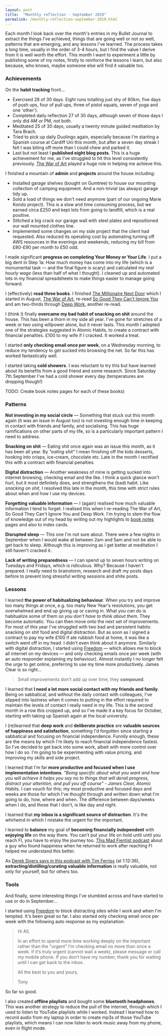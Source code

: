 ```yaml
---
layout: post
title:  "Monthly reflection - September 2019"
permalink: /monthly-reflection-september-2019.html
---
```


Each month I look back over the month's entries in my Bullet Journal to extract the things I've achieved, things that are going well or not so well, patterns that are emerging, and any lessons I've learned. The process takes a long time, usually in the order of 3-4 hours, but I find the value I derive from it is well worth the effort. This month I want to experiment a little by publishing some of my notes, firstly to reinforce the lessons I learn, but also because, who knows, maybe someone else will find it valuable too.

### Achievements

On the **habit tracking** front... 

- Exercised 28 of 30 days. Eight runs totalling just shy of 60km, five days of push ups, four of pull ups, three of pistol squats, seven of yoga and one 'other').
- Completed daily reflection 27 of 30 days, although seven of those days I only did AM _or_ PM, not both.
- Meditated 25 of 30 days, usually a twenty minute guided meditation by Tara Brach.
- Tried to pick up daily Duolingo again, especially because I'm starting a Spanish course at Cardiff Uni this month, but after a seven day streak I felt I was biting off more than I could chew and parked it.
- Last but not least I **published eight blog posts**. This is a huge achievement for me, as I've struggled to hit this level consistently previously. [The War of Art](books/the-war-of-art) played a huge role in helping me achieve this.

<!--more-->

I finished a mountain of **admin** and **projects** around the house including:

- Installed garage shelves (bought on Gumtree) to house our mounting collection of camping equipment. And a non-trivial (as always) garage tidy up.
- Sold a load of things we don't need anymore (part of our ongoing Marie Kondo project). This is a slow and time consuming process, but we earned circa £250 and kept lots from going to landfill, which is a real positive. 
- Stitched a big crack our garage wall with steel plates and repositioned our wall mounted clothes line.
- Implemented some changes on my side project that the client had requested. Also reduced its operating cost by automating turning off AWS resources in the evenings and weekends, reducing my bill from £80-£90 per month to £50 odd.

I made significant **progress on completing Your Money or Your Life**. I put a big dent in Step 1a: How much money has come into my life (which is a monumental task — and the final figure is scary) and calculated my _real hourly wage_ (less than half of what I thought). I cleaned up and automated lots in my financial spreadsheets to make things easier to manage going forward.

I (effectively) **read three books**. I finished [The Millionaire Next Door](books/the-millionaire-next-door) which I started in August, [The War of Art](books/the-war-of-art), re-read [So Good They Can't Ignore You](books/so-good-they-cant-ignore-you) and am two-thirds through [Deep Work](books/deep-work), another re-read.

I (think I) finally **overcame my bad habit of snacking on shit** around the house. This has been a thorn in my side all year. I've gone for stretches of a week or two using willpower alone, but it never lasts. This month I adopted one of the strategies suggested in Atomic Habits, to create a contract with financial penalties. £100 to my wife if I cracked. It worked a treat.

I started **only checking email once per week**, on a Wednesday morning, to reduce my tendency to get sucked into browsing the net. So far this has worked fantastically well.

I started taking **cold showers**. I was reluctant to try this but have learned about its benefits from a good friend and some research. Since Saturday 7th September I've had a cold shower every day (temperatures are dropping though!)

TODO: Create book notes pages for each of these books)

### Patterns

**Not investing in my social circle** — Something that stuck out this month again (it was an issue in August too) is not investing enough time in keeping in contact with friends and family, and socialising. This has huge ramifications on other parts of my life, so is a particularly important pattern I need to address.

**Snacking on shit** — Eating shit once again was an issue this month, as it has been all year. By _"eating shit"_ I mean finishing off the kids desserts, hooking into crisps, ice-cream, chocolate etc. Late in the month I rectified this with a contract with financial penalties.

**Digital distraction** — Another weakness of mine is getting sucked into internet browsing, checking email and the like. I think a quick glance won't hurt, but it most definitely does, and strengthens the (bad) habit. Like _snacking on shit_, I resolved this late in the month, this time with strict rules about when and how I use my devices.

**Forgetting valuable information** — I (again) realised how much valuable information I tend to forget. I realised this  when I re-reading The War of Art, So Good They Can't Ignore You and Deep Work. I'm trying to stem the flow of knowledge out of my head by writing out my highlights to [book notes](books) pages and also to index cards.

**Disrupted sleep** — This one I'm not sure about. There were a few nights in September when I would wake at between 2am and 5am and not be able to get back to sleep. Although this is improving as I get better at meditation I still haven't cracked it.

**Lack of writing preparedness** — I can spend up to seven hours writing on Tuesdays and Fridays, which is ridiculous. Why? Because I haven't prepared. I really need to brainstorm, research and draft my posts days before to prevent long stressful writing sessions and shite posts.

### Lessons

I learned **the power of habitualizing behaviour**.  When you try and improve too many things at once, e.g. too many New Year's resolutions, you get overwhelmed and end up giving up or caving in. What you _can_ do is habitualize some of them _so you don't have to think about them_. They become automatic. You can then move onto the next set of improvements. For most of this year I've struggled with two bad and persistent habits: snacking on shit food and digital distraction. But as soon as I signed a contract to pay my wife £100 if ate rubbish food at home, it was like a switch went off in my head. I didn't even think about it anymore. Similarly with digital distraction, I started using [Freedom](https://freedom.to) — which allows me to block all internet on my devices — and only checking emails once per week (with an auto responder explaining my behaviour). Almost instantly I no longer felt the urge to get online, preferring to use my time more productively. James Clear is so right...

> Small improvements don't add up over time, they **compound**. 

I learned that **I need a lot more social contact with my friends and family**. Being on sabbatical, and without the daily contact with colleagues, I've slipped into laziness when it comes to putting in the effort required to maintain the levels of contact I really need in my life. This is the second month in a row this cropped up, and so I've made it a key focus for October, starting with taking up Spanish again at the local university.

I (re)learned that **deep work** and **deliberate practice** are **valuable sources of happiness and satisfaction**, something I'd forgotten since starting a sabbatical and focusing on financial independence. Funnily enough, these are the means by which I'm likely to reach financial independence fastest. So I've decided to get back into some work, albeit with more control over how I do so. I'm going to be experimenting with value pricing, and improving my skills and side project.

I learned that I'm far **more productive and focused when I use implementation intentions**. _"Being specific about what you want and how you will achieve it helps you say no to things that will derail progress, distract your attention, and pull you off course" - James Clear, Atomic Habits._ I can vouch for this; my most productive and focused days and weeks are those for which I've thought through and written down what I'm going to do, how, where and when. The difference between days/weeks when I do, and those that I don't, is like day and night.

I learned that **my inbox is a significant source of distraction**. It's the whirlwind in which I mistake the urgent for the important.

I learned to **balance** my goal of **becoming financially independent** with **enjoying life** on the way there. You can't put your life on hold until until you reach FI, you have to enjoy the journey too. [This Mad Fientist podcast](https://www.madfientist.com/tony-interview/) about a guy who found happiness when he returned to work after reaching FI helped me understand this better.

As [Derek Sivers says in this podcast with Tim Ferriss](https://tim.blog/2015/12/14/derek-sivers-on-developing-confidence-finding-happiness-and-saying-no-to-millions/) (at 1:12:36), **extracting/distilling/curating valuable information** is really valuable, not only for yourself, but for others too.

### Tools

And finally, some interesting things I've stumbled across and have started to use or do in September...

I started using [Freedom](https://freedom.to) to block distracting sites while I work and when I'm tempted. It's been great so far. I also started only checking email once per week with the following auto response as my explanation:

> Hi All,
>
> In an effort to spend more time working deeply on the important rather than the "urgent" I’m checking email no more than once a week. If it’s truly urgent (cannot wait a week), please message or call my mobile phone. If you don’t have my number, thank you for waiting until I can get back to the inbox.
>
> All the best to you and yours,
>
> Tony

So far so good.

I also created **offline playlists** and bought some **bluetooth headphones**. This was another strategy to reduce the pull of the internet, through which I used to listen to YouTube playlists while I worked. Instead I learned how to record audio from my laptop in order to create mp3s of those YouTube playlists, which means I can now listen to work music away from my phone, even in flight mode.
